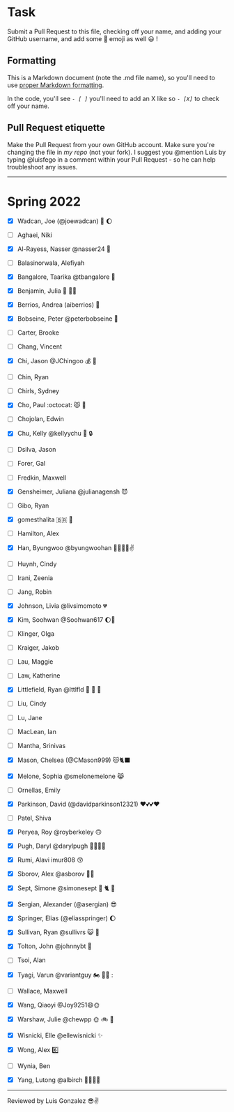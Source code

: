 # Task
Submit a Pull Request to this file, checking off your name, and adding your GitHub username, and add some :rocket: emoji as well :smiley: ! 

## Formatting
This is a Markdown document (note the .md file name), so you'll need to use [proper Markdown formatting](https://help.github.com/articles/basic-writing-and-formatting-syntax/#task-lists). 

In the code, you'll see *`- [ ]`* you'll need to add an X like so *`- [X]`* to check off your name.

## Pull Request etiquette
Make the Pull Request from your own GitHub account. Make sure you're changing the file in _my repo_ (not your fork). I suggest you @mention Luis by typing @luisfego in a comment within your Pull Request - so he can help troubleshoot any issues.  

------------

# Spring 2022

- [X] Wadcan, Joe (@joewadcan) 🚀 🌔

- [ ] Aghaei, Niki

- [x] Al-Rayess, Nasser @nasser24 🌯

- [ ] Balasinorwala, Alefiyah

- [X] Bangalore, Taarika @tbangalore 🦄

- [X] Benjamin, Julia 🌻 🐕‍🦺 

- [x] Berrios, Andrea (aiberrios) 👻

- [X] Bobseine, Peter @peterbobseine 🐻

- [ ] Carter, Brooke

- [ ] Chang, Vincent

- [x] Chi, Jason @JChingoo 💰 🦛

- [ ] Chin, Ryan

- [ ] Chirls, Sydney

- [x] Cho, Paul :octocat: 😾 🍫

- [ ] Chojolan, Edwin

- [x] Chu, Kelly @kellyychu 🔑 🔒

- [ ] Dsilva, Jason

- [ ] Forer, Gal

- [ ] Fredkin, Maxwell

- [x] Gensheimer, Juliana @julianagensh 😈

- [ ] Gibo, Ryan

- [x] gomesthalita 🇧🇷 🥇

- [ ] Hamilton, Alex

- [x] Han, Byungwoo @byungwoohan 🚀🌔🌙😎✌️

- [ ] Huynh, Cindy

- [ ] Irani, Zeenia

- [ ] Jang, Robin

- [x] Johnson, Livia @livsimomoto 💔

- [x] Kim, Soohwan @Soohwan617 🌔🚀

- [ ] Klinger, Olga

- [ ] Kraiger, Jakob

- [ ] Lau, Maggie

- [ ] Law, Katherine

- [X] Littlefield, Ryan @lttlfld 👋 🐚 🥾

- [ ] Liu, Cindy

- [ ] Lu, Jane

- [ ] MacLean, Ian

- [ ] Mantha, Srinivas

- [X] Mason, Chelsea (@CMason999) 🐱🐈‍⬛

- [x] Melone, Sophia @smelonemelone 😹

- [ ] Ornellas, Emily

- [X] Parkinson, David (@davidparkinson12321) ❤️💕💕❤️

- [ ] Patel, Shiva

- [x] Peryea, Roy @royberkeley 🙃

- [X] Pugh, Daryl @darylpugh 👍🏽👍🏽

- [x] Rumi, Alavi imur808 😙

- [x] Sborov, Alex @asborov 🏌️‍♀️

- [X] Sept, Simone @simonesept 👋 🐈 🌳

- [X] Sergian, Alexander (@asergian) 😎

- [x] Springer, Elias (@eliasspringer) 🌔

- [x] Sullivan, Ryan @sullivrs 😺 🥳

- [x] Tolton, John @johnnybt 🐡

- [ ] Tsoi, Alan

- [X] Tyagi, Varun @variantguy 🏍️ 🏋️‍♂️ :

- [ ] Wallace, Maxwell

- [x] Wang, Qiaoyi @Joy9251😄🌞

- [x] Warshaw, Julie @chewpp 🌞 🚲 🍕 

- [X] Wisnicki, Elle @ellewisnicki ✨

- [X] Wong, Alex 6️⃣

- [ ] Wynia, Ben

- [x] Yang, Lutong @albirch 🚴🏻🥎😽

-----------------

Reviewed by Luis Gonzalez 😎✌️ 
